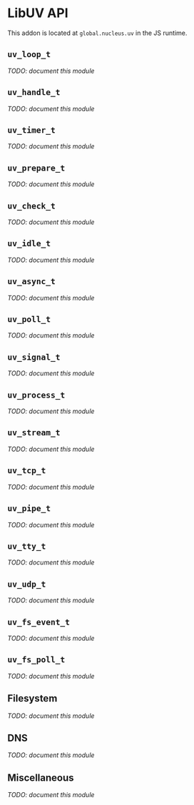 # LibUV API

This addon is located at `global.nucleus.uv` in the JS runtime.

## `uv_loop_t`

*TODO: document this module*

## `uv_handle_t`

*TODO: document this module*

## `uv_timer_t`

*TODO: document this module*

## `uv_prepare_t`

*TODO: document this module*

## `uv_check_t`

*TODO: document this module*

## `uv_idle_t`

*TODO: document this module*

## `uv_async_t`

*TODO: document this module*

## `uv_poll_t`

*TODO: document this module*

## `uv_signal_t`

*TODO: document this module*

## `uv_process_t`

*TODO: document this module*

## `uv_stream_t`

*TODO: document this module*

## `uv_tcp_t`

*TODO: document this module*

## `uv_pipe_t`

*TODO: document this module*

## `uv_tty_t`

*TODO: document this module*

## `uv_udp_t`

*TODO: document this module*

## `uv_fs_event_t`

*TODO: document this module*

## `uv_fs_poll_t`

*TODO: document this module*

## Filesystem

*TODO: document this module*

## DNS

*TODO: document this module*

## Miscellaneous

*TODO: document this module*
